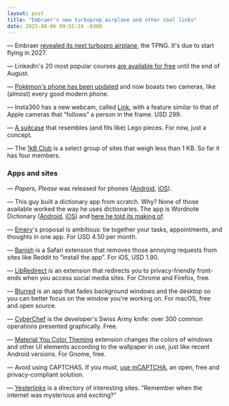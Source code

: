 ```yaml
---
layout: post
title: "Embraer's new turboprop airplane and other cool links"
date: 2022-08-06 09:55:24 -0300
---
```

— Embraer [revealed its next turbopro airplane](https://www.youtube.com/watch?v=SMXGV3869Ss), the TPNG. It's due to start flying in 2027.

— LinkedIn's 20 most popular courses [are available for free](https://www.linkedin.com/business/learning/blog/top-skills-and-courses/the-most-popular-linkedin-learning-courses) until the end of August.

— [Pokémon's phone has been updated](https://www.theverge.com/tldr/2022/8/3/23291273/pokemon-scarlet-violet-rotom-phone-second-camera) and now boasts two cameras, like (almost) every good modern phone.

— Insta360 has a new webcam, called [Link](https://www.insta360.com/product/insta360-link), with a feature similar to that of Apple cameras that “follows” a person in the frame. USD 299.

— [A suitcase](https://minimalissimo.com/articles/lugo) that resembles (and fits like) Lego pieces. For now, just a concept.

— The [1kB Club](https://1kb.club/) is a select group of sites that weigh less than 1 KB. So far it has four members.

### Apps and sites

— _Papers, Please_ was released for phones ([Android](https://play.google.com/store/apps/details?id=com.llc3909.papersplease), [iOS](https://apps.apple.com/br/app/papers-please/id935216956)).

— This guy built a dictionary app from scratch. Why? None of those available worked the way he uses dictionaries. The app is Wordnote Dictionary ([Android](https://play.google.com/store/apps/details?id=com.zehfernandes.dictionote), [iOS](https://apps.apple.com/app/wordnote-dictionary/id1596537633)) and [here he told its making of](https://www.wordnote.app/blog/why-i-built-dictionary-app).

— [Emery](https://emery.to/)'s proposal is ambitious: tie together your tasks, appointments, and thoughts in one app. For USD 4.50 per month.

— [Banish](https://apps.apple.com/br/app/banish-for-safari/id1632848430) is a Safari extension that removes those annoying requests from sites like Reddit to “install the app”. For iOS, USD 1.90.

— [LibRedirect](https://libredirect.github.io/) is an extension that redirects you to privacy-friendly front-ends when you access social media sites. For Chrome and Firefox, free.

— [Blurred](https://github.com/dwarvesf/blurred) is an app that fades background windows and the desktop so you can better focus on the window you're working on. For macOS, free and open source.

— [CyberChef](https://gchq.github.io/CyberChef/) is the developer's Swiss Army knife: over 300 common operations presented graphically. Free.

— [Material You Color Theming](https://github.com/avanishsubbiah/material-you-theme) extension changes the colors of windows and other UI elements according to the wallpaper in use, just like recent Android versions. For Gnome, free.

— Avoid using CAPTCHAS. If you must, [use mCAPTCHA](https://github.com/mCaptcha/mCaptcha), an open, free and privacy-compliant solution.

— [Yesterlinks](https://links.yesterweb.org/) is a directory of interesting sites. “Remember when the internet was mysterious and exciting?”